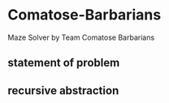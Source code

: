 # Comatose-Barbarians
Maze Solver by Team Comatose Barbarians 

## statement of problem
## recursive abstraction
